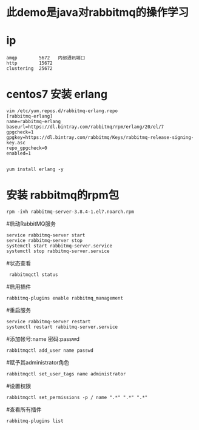 # 此demo是java对rabbitmq的操作学习 

# ip
````
amqp        5672   内部通讯端口
http        15672   
clustering  25672
````
# centos7 安装 erlang
````
vim /etc/yum.repos.d/rabbitmq-erlang.repo
[rabbitmq-erlang]
name=rabbitmq-erlang
baseurl=https://dl.bintray.com/rabbitmq/rpm/erlang/20/el/7
gpgcheck=1
gpgkey=https://dl.bintray.com/rabbitmq/Keys/rabbitmq-release-signing-key.asc
repo_gpgcheck=0
enabled=1


yum install erlang -y
````
# 安装 rabbitmq的rpm包
````
rpm -ivh rabbitmq-server-3.8.4-1.el7.noarch.rpm
````
#启动RabbitMQ服务
````
service rabbitmq-server start
service rabbitmq-server stop
systemctl start rabbitmq-server.service
systemctl stop rabbitmq-server.service
````
#状态查看
````
 rabbitmqctl status
 ````
#启用插件
````
rabbitmq-plugins enable rabbitmq_management
````
#重启服务
````
service rabbitmq-server restart
systemctl restart rabbitmq-server.service
````
#添加帐号:name 密码:passwd
````
rabbitmqctl add_user name passwd
````
#赋予其administrator角色
````
rabbitmqctl set_user_tags name administrator
````
#设置权限
````
rabbitmqctl set_permissions -p / name ".*" ".*" ".*"
````
#查看所有插件
````
rabbitmq-plugins list
````
